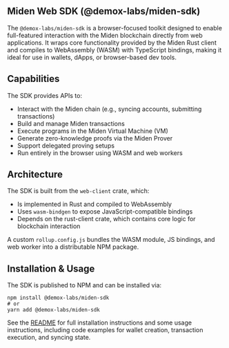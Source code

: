 ## Miden Web SDK (@demox-labs/miden-sdk)

The `@demox-labs/miden-sdk` is a browser-focused toolkit designed to enable full-featured interaction with the Miden blockchain directly from web applications. It wraps core functionality provided by the Miden Rust client and compiles to WebAssembly (WASM) with TypeScript bindings, making it ideal for use in wallets, dApps, or browser-based dev tools.

## Capabilities
The SDK provides APIs to:

* Interact with the Miden chain (e.g., syncing accounts, submitting transactions)
* Build and manage Miden transactions
* Execute programs in the Miden Virtual Machine (VM)
* Generate zero-knowledge proofs via the Miden Prover
* Support delegated proving setups
* Run entirely in the browser using WASM and web workers

## Architecture
The SDK is built from the `web-client` crate, which:

* Is implemented in Rust and compiled to WebAssembly
* Uses `wasm-bindgen` to expose JavaScript-compatible bindings
* Depends on the rust-client crate, which contains core logic for blockchain interaction

A custom `rollup.config.js` bundles the WASM module, JS bindings, and web worker into a distributable NPM package.

## Installation & Usage
The SDK is published to NPM and can be installed via:

```
npm install @demox-labs/miden-sdk
# or
yarn add @demox-labs/miden-sdk
```

See the [README](https://github.com/0xMiden/miden-client/blob/main/crates/web-client/README.md) for full installation instructions and some usage instructions, including code examples for wallet creation, transaction execution, and syncing state.
